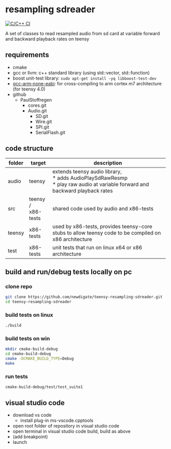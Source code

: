 # resampling sdreader 
[![C/C++ CI](https://github.com/newdigate/teensy-resampling-sdreader/workflows/C/C++%20CI/badge.svg) ](https://github.com/newdigate/teensy-resampling-sdreader/actions)

A set of classes to read resampled audio from sd card at variable forward and backward playback rates on teensy  

## requirements
  * cmake
  * gcc or llvm: c++ standard library (using std::vector, std::function)
  * boost unit-test library: ```sudo apt-get install -yq libboost-test-dev```
  * [gcc-arm-none-eabi](https://developer.arm.com/-/media/Files/downloads/gnu-rm/9-2019q4/RC2.1): for cross-compiling to arm cortex m7 architecture (for teensy 4.0)
  * github
    * PaulStoffregen
      * cores.git
      * Audio.git
        * SD.git
        * Wire.git
        * SPI.git
        * SerialFlash.git
        
## code structure

| folder | target             | description                                                                                                            |
|--------|--------------------|------------------------------------------------------------------------------------------------------------------------|
| audio  | teensy             | extends teensy audio library,<br/> * adds AudioPlaySdRawResmp<br/>    * play raw audio at variable forward and backward playback rates |
| src    | teensy / <br/>x86-tests | shared code used by audio and x86-tests                                                                               |
| teensy | x86-tests          | used by x86-tests, provides teensy-core stubs to allow teensy code to be compiled on x86 architecture                  |
| test   | x86-tests          | unit tests that run on linux x64 or x86 architecture                                                                        |
  
## build and run/debug tests locally on pc
### clone repo
``` sh
git clone https://github.com/newdigate/teensy-resampling-sdreader.git
cd teensy-resampling-sdreader
```
### build tests on linux
``` sh
./build
```
### build tests on win
``` sh
mkdir cmake-build-debug
cd cmake-build-debug
cmake -DCMAKE_BUILD_TYPE=Debug
make
```
### run tests
```
cmake-build-debug/test/test_suite1
```

## visual studio code
  * download vs code
    * install plug-in ms-vscode.cpptools
  * open root folder of repository in visual studio code
  * open terminal in visual studio code build, build as above
  * (add breakpoint)
  * launch
